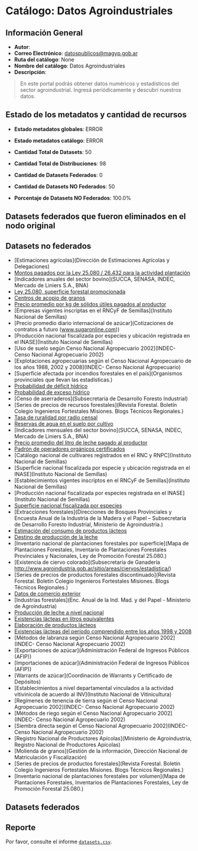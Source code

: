 
# Catálogo: Datos Agroindustriales

## Información General

- **Autor**: 
- **Correo Electrónico**: datospublicos@magyp.gob.ar
- **Ruta del catálogo**: None
- **Nombre del catálogo**: Datos Agroindustriales
- **Descripción**:

> En este portal podrás obtener datos numéricos y estadísticos del sector agroindustrial. Ingresá periódicamente y descubrí nuestros datos.

## Estado de los metadatos y cantidad de recursos

- **Estado metadatos globales**: ERROR
- **Estado metadatos catálogo**: ERROR
- **Cantidad Total de Datasets**: 50
- **Cantidad Total de Distribuciones**: 98

- **Cantidad de Datasets Federados**: 0
- **Cantidad de Datasets NO Federados**: 50
- **Porcentaje de Datasets NO Federados**: 100.0%

## Datasets federados que fueron eliminados en el nodo original



## Datasets no federados

- [Estimaciones agrícolas](Dirección de Estimaciones Agrícolas y Delegaciones)
- [Montos pagados por la Ley 25.080 / 26.432 para la actividad plantación](http://datos.agroindustria.gob.ar/dataset/montos-pagados-por-la-ley-25080-264-32-para-la-actividad-plantacion)
- [Indicadores anuales del sector bovino](SUCCA, SENASA, INDEC, Mercado de Liniers S.A., BNA)
- [Ley 25.080, superficie forestal promocionada](http://datos.agroindustria.gob.ar/dataset/ley-25080-superficie-promocionada)
- [Centros de acopio de granos](http://datos.agroindustria.gob.ar/dataset/centros-de-acopio-de-granos)
- [Precio promedio por kg de sólidos útiles pagados al productor](http://datos.agroindustria.gob.ar/dataset/precio-promedio-por-kg-de-solidos-utiles)
- [Empresas vigentes inscriptas en el RNCyF de Semillas](Instituto Nacional de Semillas)
- [Precio promedio diario internacional de azúcar](Cotizaciones de contratos a futuro (www.sugaronline.com))
- [Producción nacional fiscalizada por especies y ubicación registrada en el INASE](Instituto Nacional de Semillas)
- [Uso de suelo según Censo Nacional Agropecuario 2002](INDEC- Censo Nacional Agropecuario 2002)
- [Explotaciones agropecuarias según el Censo Nacional Agropecuario de los años 1988, 2002 y 2008](INDEC- Censo Nacional Agropecuario)
- [Superficie afectada por incendios forestales en el país](Organismos provinciales que llevan las estadísticas.)
- [Probabilidad de déficit hídrico](http://datos.agroindustria.gob.ar/dataset/probabilidad-deficit-hidrico)
- [Probabilidad de exceso hídrico](http://datos.agroindustria.gob.ar/dataset/probabilidad-exceso-hidrico)
- [Censo de aserraderos](Subsecretaría de Desarrollo Foresto Industrial)
- [Series de precios de recursos forestales](Revista Forestal. Boletín Colegio Ingenieros Fortestales Misiones. Blogs Técnicos Regionales.)
- [Tasa de ruralidad por radio censal](INDEC)
- [Reservas de agua en el suelo por cultivo](http://datos.agroindustria.gob.ar/dataset/reservas-de-agua-en-el-suelo-por-cultivo)
- [Indicadores mensuales del sector bovino](SUCCA, SENASA, INDEC, Mercado de Liniers S.A., BNA)
- [Precio promedio del litro de leche pagado al productor](http://datosabiertos.magyp.gob.ar/dataset/precio-promedio-del-litro-de-leche-pagado-al-productor)
- [Padrón de operadores orgánicos certificados](Senasa)
- [Catálogo nacional de cultivares registrados en el RNC y RNPC](Instituto Nacional de Semillas)
- [Superficie nacional fiscalizada por especie y ubicación registrada en el INASE](Instituto Nacional de Semillas)
- [Establecimientos vigentes inscriptos en el RNCyF de Semillas](Instituto Nacional de Semillas)
- [Producción nacional fiscalizada por especies registrada en el INASE](Instituto Nacional de Semillas)
- [Superficie nacional fiscalizada por especies](http://datosabiertos.magyp.gob.ar/dataset/superficie-nacional-fiscalizada-por-especies)
- [Extracciones forestales](Direcciones de Bosques Provinciales y Encuesta Anual de la Industria de la Madera y el Papel – Subsecretaría de Desarrollo Foresto Industrial, Ministerio de Agroindustria.)
- [Estimación del consumo de productos lácteos](http://datosabiertos.magyp.gob.ar/dataset/estimacion-del-consumo-de-productos-lacteos)
- [Destino de producción de la leche](http://datosabiertos.magyp.gob.ar/dataset/destino-de-produccion-de-la-leche)
- [Inventario nacional de plantaciones forestales por superficie](Mapa de Plantaciones Forestales, Inventario de Plantaciones Forestales Provinciales y Nacionales, Ley de Promoción Forestal 25.080.)
- [Existencia de ciervo colorado](Subsecretaría de Ganadería  http://www.agroindustria.gob.ar/sitio/areas/ciervos/estadistica/)
- [Series de precios de productos forestales discontinuado](Revista Forestal. Boletín Colegio Ingenieros Fortestales Misiones. Blogs Técnicos Regionales.)
- [Datos de comercio exterior](http://www.indec.gob.ar)
- [Industrias forestales](Enc. Anual de la Ind. Mad. y del Papel - Ministerio de Agroindustria)
- [Producción de leche a nivel nacional](http://datosabiertos.magyp.gob.ar/dataset/produccion-de-leche-a-nivel-nacional)
- [Existencias lácteas en litros equivalentes](http://datosabiertos.magyp.gob.ar/dataset/existencias-lacteas-en-litros-equivalentes)
- [Elaboración de productos lácteos](http://datosabiertos.magyp.gob.ar/dataset/elaboracion-de-productos-lacteos)
- [Existencias lácteas del período comprendido entre los años 1998  y  2008](http://datosabiertos.magyp.gob.ar/dataset/existencias-lacteas-del-periodo-comprendido-entre-los-anos-1998-y-2008)
- [Métodos de labranza según Censo Nacional Agropecuario 2002](INDEC- Censo Nacional Agropecuario 2002)
- [Exportaciones de azúcar](Administración Federal de Ingresos Públicos (AFIP))
- [Importaciones de azúcar](Administración Federal de Ingresos Públicos (AFIP))
- [Warrants de azúcar](Coordinación de Warrants y Certificado de Depósitos)
- [Establecimientos a nivel departamental vinculados a la actividad vitivinícola de acuerdo al INV](Instituto Nacional de Vitinicultura)
- [Regímenes de tenencia de tierra según el Censo Nacional Agropecuario 2002](INDEC- Censo Nacional Agropecuario 2002)
- [Métodos de riego según el Censo Nacional Agropecuario 2002](INDEC- Censo Nacional Agropecuario 2002)
- [Siembra directa según el Censo Nacional Agropecuario 2002](INDEC- Censo Nacional Agropecuario 2002)
- [Registro Nacional de Productores Apícolas](Ministerio de Agroindustria, Registro Nacional de Productores Apícolas)
- [Molienda de granos](Gestión de la información, Dirección Nacional de Matriculación y Fiscalización)
- [Series de precios de productos forestales](Revista Forestal. Boletín Colegio Ingenieros Fortestales Misiones. Blogs Técnicos Regionales.)
- [Inventario nacional de plantaciones forestales por volumen](Mapa de Plantaciones Forestales, Inventarios de Plantaciones Forestales, Ley de Promoción Forestal 25.080.)

## Datasets federados



## Reporte

Por favor, consulte el informe [`datasets.csv`](datasets.csv).
